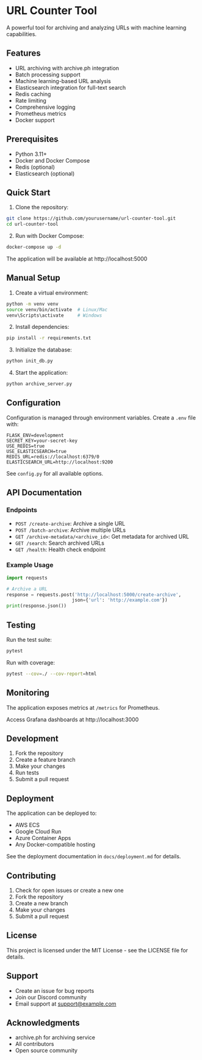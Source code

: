 # URL Counter Tool

A powerful tool for archiving and analyzing URLs with machine learning capabilities.

## Features

- URL archiving with archive.ph integration
- Batch processing support
- Machine learning-based URL analysis
- Elasticsearch integration for full-text search
- Redis caching
- Rate limiting
- Comprehensive logging
- Prometheus metrics
- Docker support

## Prerequisites

- Python 3.11+
- Docker and Docker Compose
- Redis (optional)
- Elasticsearch (optional)

## Quick Start

1. Clone the repository:
```bash
git clone https://github.com/yourusername/url-counter-tool.git
cd url-counter-tool
```

2. Run with Docker Compose:
```bash
docker-compose up -d
```

The application will be available at http://localhost:5000

## Manual Setup

1. Create a virtual environment:
```bash
python -m venv venv
source venv/bin/activate  # Linux/Mac
venv\Scripts\activate     # Windows
```

2. Install dependencies:
```bash
pip install -r requirements.txt
```

3. Initialize the database:
```bash
python init_db.py
```

4. Start the application:
```bash
python archive_server.py
```

## Configuration

Configuration is managed through environment variables. Create a `.env` file with:

```env
FLASK_ENV=development
SECRET_KEY=your-secret-key
USE_REDIS=true
USE_ELASTICSEARCH=true
REDIS_URL=redis://localhost:6379/0
ELASTICSEARCH_URL=http://localhost:9200
```

See `config.py` for all available options.

## API Documentation

### Endpoints

- `POST /create-archive`: Archive a single URL
- `POST /batch-archive`: Archive multiple URLs
- `GET /archive-metadata/<archive_id>`: Get metadata for archived URL
- `GET /search`: Search archived URLs
- `GET /health`: Health check endpoint

### Example Usage

```python
import requests

# Archive a URL
response = requests.post('http://localhost:5000/create-archive', 
                        json={'url': 'http://example.com'})
print(response.json())
```

## Testing

Run the test suite:

```bash
pytest
```

Run with coverage:

```bash
pytest --cov=./ --cov-report=html
```

## Monitoring

The application exposes metrics at `/metrics` for Prometheus.

Access Grafana dashboards at http://localhost:3000

## Development

1. Fork the repository
2. Create a feature branch
3. Make your changes
4. Run tests
5. Submit a pull request

## Deployment

The application can be deployed to:

- AWS ECS
- Google Cloud Run
- Azure Container Apps
- Any Docker-compatible hosting

See the deployment documentation in `docs/deployment.md` for details.

## Contributing

1. Check for open issues or create a new one
2. Fork the repository
3. Create a new branch
4. Make your changes
5. Submit a pull request

## License

This project is licensed under the MIT License - see the LICENSE file for details.

## Support

- Create an issue for bug reports
- Join our Discord community
- Email support at support@example.com

## Acknowledgments

- archive.ph for archiving service
- All contributors
- Open source community 